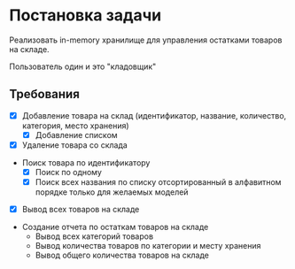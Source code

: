 # Постановка задачи

Реализовать in-memory хранилище для управления остатками товаров на складе.

Пользователь один и это "кладовщик"

## Требования
- [x] Добавление товара на склад (идентификатор, название, количество, категория, место хранения)
    - [x] Добавление списком
- [x] Удаление товара со склада
- Поиск товара по идентификатору
  - [x] Поиск по одному
  - [x] Поиск всех названия по списку отсортированный в алфавитном порядке только для желаемых моделей
- [x] Вывод всех товаров на складе
- Создание отчета по остаткам товаров на складе
    - Вывод всех категорий товаров
    - Вывод количества товаров по категории и месту хранения
    - Вывод общего количества товаров на складе

